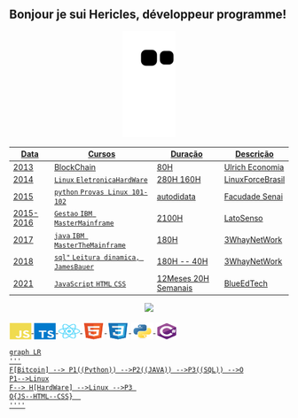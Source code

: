 ## Bonjour je sui Hericles, développeur programme!
<div align="center">
  <a href="https://github.com/BrazaoLinux">
    
<div>  
  
  ![Snake animation](https://github.com/rafaballerini/rafaballerini/blob/output/github-contribution-grid-snake.svg)

</div>
    
  |Data   |Cursos                         |Duração    |Descrição
|-      |-                              |-          |-
|2013   |BlockChain                     |80H      |Ulrich Economia 
|2014   |`Linux` `EletronicaHardWare`  |280H 160H|LinuxForceBrasil
|2015   |`python` `Provas Linux 101-102`|autodidata|Facudade Senai
|2015-2016|`Gestao` `IBM MasterMainframe`|2100H     |LatoSenso
|2017  |`java` `IBM MasterTheMainframe` |180H       |3WhayNetWork
|2018  |`sql"` `Leitura dinamica, JamesBauer`|180H -- 40H       |3WhayNetWork
|2021  |`JavaScript` `HTML` `CSS`|12Meses 20H Semanais|BlueEdTech
    
  <img height="180em" src="https://github-readme-stats.vercel.app/api/top-langs/?username=rafaballerini&layout=compact&langs_count=7&theme=dracula"/>
</div>
<div style="display: inline_block"><br>
  <img align="center" alt="Rafa-Js" height="30" width="40" src="https://raw.githubusercontent.com/devicons/devicon/master/icons/javascript/javascript-plain.svg">
  <img align="center" alt="Rafa-Ts" height="30" width="40" src="https://raw.githubusercontent.com/devicons/devicon/master/icons/typescript/typescript-plain.svg">
  <img align="center" alt="Rafa-React" height="30" width="40" src="https://raw.githubusercontent.com/devicons/devicon/master/icons/react/react-original.svg">
  <img align="center" alt="Rafa-HTML" height="30" width="40" src="https://raw.githubusercontent.com/devicons/devicon/master/icons/html5/html5-original.svg">
  <img align="center" alt="Rafa-CSS" height="30" width="40" src="https://raw.githubusercontent.com/devicons/devicon/master/icons/css3/css3-original.svg">
  <img align="center" alt="Rafa-Python" height="30" width="40" src="https://raw.githubusercontent.com/devicons/devicon/master/icons/python/python-original.svg">
  <img align="center" alt="Rafa-Csharp" height="30" width="40" src="https://raw.githubusercontent.com/devicons/devicon/master/icons/csharp/csharp-original.svg">
  
</div>
  
```mermaid
graph LR
'''
F[Bitcoin] --> P1((Python)) -->P2((JAVA)) -->P3((SQL)) -->O
P1-->Linux
F--> H[HardWare] -->Linux -->P3 
O{JS--HTML--CSS}  
''''
